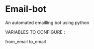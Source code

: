 # Email-bot
An automated emailling bot using python 

VARIABLES TO CONFIGURE : 

from_email
to_email
